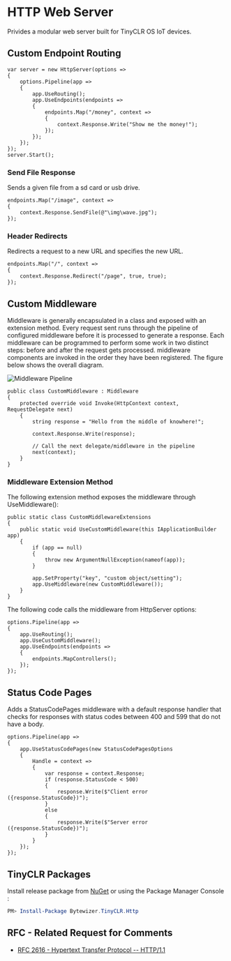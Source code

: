 # HTTP Web Server

Privides a modular web server built for TinyCLR OS IoT devices.

## Custom Endpoint Routing
```CSharp
var server = new HttpServer(options =>
{
    options.Pipeline(app =>
    {
        app.UseRouting();
        app.UseEndpoints(endpoints =>
        {
            endpoints.Map("/money", context => 
            {
                context.Response.Write("Show me the money!"); 
            });
        });
    });
});
server.Start();
```

### Send File Response
Sends a given file from a sd card or usb drive.

```CSharp
endpoints.Map("/image", context =>
{
    context.Response.SendFile(@"\img\wave.jpg");
});
```
### Header Redirects
Redirects a request to a new URL and specifies the new URL.

```CSharp
endpoints.Map("/", context =>
{
    context.Response.Redirect("/page", true, true);
});
```

## Custom Middleware
Middleware is generally encapsulated in a class and exposed with an extension method. Every request sent runs through the pipeline of configured middleware before it is processed to generate a response. Each middleware can be programmed to perform some work in two distinct steps: before and after the request gets processed. middleware components are invoked in the order they have been registered. The figure below shows the overall diagram.

![Middleware Pipeline](../../images/pipeline.jpeg)

```CSharp
public class CustomMiddleware : Middleware
{
    protected override void Invoke(HttpContext context, RequestDelegate next)
    {
        string response = "Hello from the middle of knowhere!";

        context.Response.Write(response);

        // Call the next delegate/middleware in the pipeline
        next(context);
    }
}
```

### Middleware Extension Method
The following extension method exposes the middleware through UseMiddleware():

```CSharp
public static class CustomMiddlewareExtensions
{
    public static void UseCustomMiddleware(this IApplicationBuilder app)
    {
        if (app == null)
        {
            throw new ArgumentNullException(nameof(app));
        }

        app.SetProperty("key", "custom object/setting");
        app.UseMiddleware(new CustomMiddleware());
    }
}
```
The following code calls the middleware from HttpServer options:

```CSharp
options.Pipeline(app =>
{
    app.UseRouting();
    app.UseCustomMiddleware();
    app.UseEndpoints(endpoints =>
    {
        endpoints.MapControllers(); 
    });
});
```

## Status Code Pages

Adds a StatusCodePages middleware with a default response handler that checks for responses with
status codes between 400 and 599 that do not have a body.

```CSharp
options.Pipeline(app =>
{
    app.UseStatusCodePages(new StatusCodePagesOptions
    {
        Handle = context =>
        {
            var response = context.Response;
            if (response.StatusCode < 500)
            {
                response.Write($"Client error ({response.StatusCode})");
            }
            else
            {
                response.Write($"Server error ({response.StatusCode})");
            }
        }
    });
});
```

## TinyCLR Packages
Install release package from [NuGet](https://www.nuget.org/packages?q=bytewizer.tinyclr) or using the Package Manager Console :
```powershell
PM> Install-Package Bytewizer.TinyCLR.Http
```

## RFC - Related Request for Comments 
- [RFC 2616 - Hypertext Transfer Protocol -- HTTP/1.1](https://tools.ietf.org/html/rfc2616)